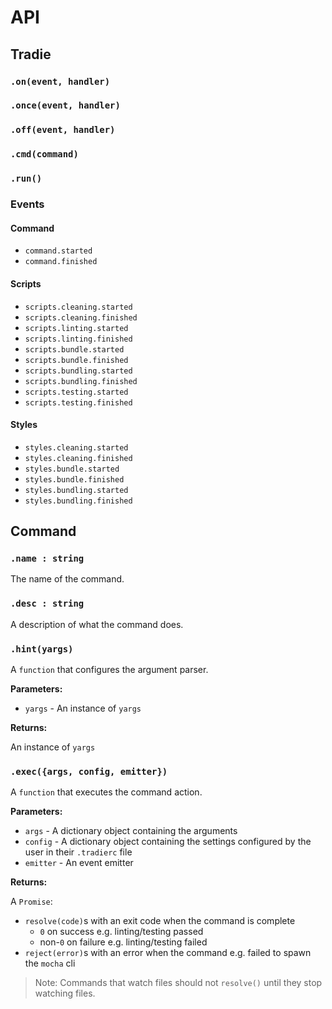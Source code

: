 # API

## Tradie

### `.on(event, handler)`
### `.once(event, handler)`
### `.off(event, handler)`
### `.cmd(command)`
### `.run()`

### Events

#### Command

- `command.started`
- `command.finished`

#### Scripts

- `scripts.cleaning.started`
- `scripts.cleaning.finished`
- `scripts.linting.started`
- `scripts.linting.finished`
- `scripts.bundle.started`
- `scripts.bundle.finished`
- `scripts.bundling.started`
- `scripts.bundling.finished`
- `scripts.testing.started`
- `scripts.testing.finished`

#### Styles

- `styles.cleaning.started`
- `styles.cleaning.finished`
- `styles.bundle.started`
- `styles.bundle.finished`
- `styles.bundling.started`
- `styles.bundling.finished`

## Command

### `.name : string`

The name of the command.

### `.desc : string`

A description of what the command does.

### `.hint(yargs)`

A `function` that configures the argument parser.

**Parameters:**

 - `yargs` - An instance of `yargs`

**Returns:**

An instance of `yargs`

### `.exec({args, config, emitter})`

A `function` that executes the command action.

**Parameters:**

 - `args` - A dictionary object containing the arguments
 - `config` - A dictionary object containing the settings configured by the user in their `.tradierc` file
 - `emitter` - An event emitter

**Returns:**

A `Promise`:
 - `resolve(code)`s with an exit code when the command is complete
    - `0` on success e.g. linting/testing passed
    - non-`0` on failure e.g. linting/testing failed
 - `reject(error)`s with an error when the command e.g. failed to spawn the `mocha` cli

> Note: Commands that watch files should not `resolve()` until they stop watching files.